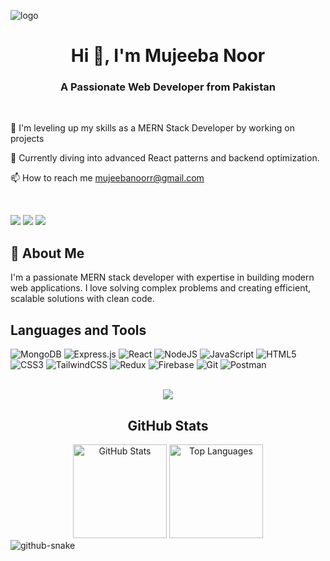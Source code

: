 ![logo](https://github.com/Mujeeba-Noor12/Mujeeba-Noor12/blob/main/Blue%20Yellow%20Futuristic%20Virtual%20Technology%20Blog%20Banner%20(1).png)
<h1 align="center">Hi 👋, I'm Mujeeba Noor </h1>
<h3 align="center"> A Passionate Web Developer from Pakistan</h1>

</br>


🌱 I'm leveling up my skills as a MERN Stack Developer by working on projects

📘 Currently diving into advanced React patterns and backend optimization.

📫 How to reach me mujeebanoorr@gmail.com



</br>
<p >
  <a href="https://linkedin.com/in/mujeeba-noor" style="text-decoration: none;">
    <img src="https://img.shields.io/badge/LinkedIn-0077B5?style=for-the-badge&logo=linkedin&logoColor=white" />
  </a>
  <a href="mailto:mujeebanoorr@gmail.com" style="text-decoration: none;">
    <img src="https://img.shields.io/badge/Gmail-D14836?style=for-the-badge&logo=gmail&logoColor=white" />
  </a>
  <a href="https://github.com/mujeeba-noor12" style="text-decoration: none;">
    <img src="https://img.shields.io/badge/GitHub-000000?style=for-the-badge&logo=github&logoColor=white" />
  </a>
</p>

## 🚀 About Me
I'm a passionate MERN stack developer with expertise in building modern web applications. I love solving complex problems and creating efficient, scalable solutions with clean code.

## Languages and Tools
![MongoDB](https://img.shields.io/badge/MongoDB-%234ea94b.svg?style=for-the-badge&logo=mongodb&logoColor=white)
![Express.js](https://img.shields.io/badge/express.js-%23404d59.svg?style=for-the-badge&logo=express&logoColor=%2361DAFB)
![React](https://img.shields.io/badge/react-%2320232a.svg?style=for-the-badge&logo=react&logoColor=%2361DAFB)
![NodeJS](https://img.shields.io/badge/node.js-6DA55F?style=for-the-badge&logo=node.js&logoColor=white)
![JavaScript](https://img.shields.io/badge/javascript-%23323330.svg?style=for-the-badge&logo=javascript&logoColor=%23F7DF1E)
![HTML5](https://img.shields.io/badge/html5-%23E34F26.svg?style=for-the-badge&logo=html5&logoColor=white)
![CSS3](https://img.shields.io/badge/css3-%231572B6.svg?style=for-the-badge&logo=css3&logoColor=white)
![TailwindCSS](https://img.shields.io/badge/tailwindcss-%2338B2AC.svg?style=for-the-badge&logo=tailwind-css&logoColor=white)
![Redux](https://img.shields.io/badge/redux-%23593d88.svg?style=for-the-badge&logo=redux&logoColor=white)
![Firebase](https://img.shields.io/badge/firebase-%23039BE5.svg?style=for-the-badge&logo=firebase)
![Git](https://img.shields.io/badge/git-%23F05033.svg?style=for-the-badge&logo=git&logoColor=white)
![Postman](https://img.shields.io/badge/Postman-FF6C37?style=for-the-badge&logo=postman&logoColor=white)

</br>
<div align="center" style="display: flex; justify-content: center; flex-wrap: wrap;">
  <img src="https://github-profile-trophy.vercel.app/?username=mujeeba-noor12&theme=radical&margin-w=10&margin-h=15" />
</div>

<h2 align="center">GitHub Stats</h3>

<div align="center">

  <img src="https://github-readme-stats.vercel.app/api?username=mujeeba-noor12&show_icons=true&theme=radical&hide_border=false&include_all_commits=true&count_private=true" height="150px" alt="GitHub Stats" />
  
  <img src="https://github-readme-stats.vercel.app/api/top-langs/?username=mujeeba-noor12&layout=compact&theme=radical&hide_border=false" height="150px" alt="Top Languages" />
 
</div>

<picture>
  <source media="(prefers-color-scheme: dark)" srcset="https://raw.githubusercontent.com/Mujeeba-Noor12/Mujeeba-Noor12/output/github-contribution-grid-snake-dark.svg" />
  <source media="(prefers-color-scheme: light)" srcset="https://raw.githubusercontent.com/Mujeeba-Noor12/Mujeeba-Noor12/output/github-contribution-grid-snake.svg" />
  <img alt="github-snake" src="https://raw.githubusercontent.com/Mujeeba-Noor12/Mujeeba-Noor12/output/github-contribution-grid-snake.svg" />
</picture>

